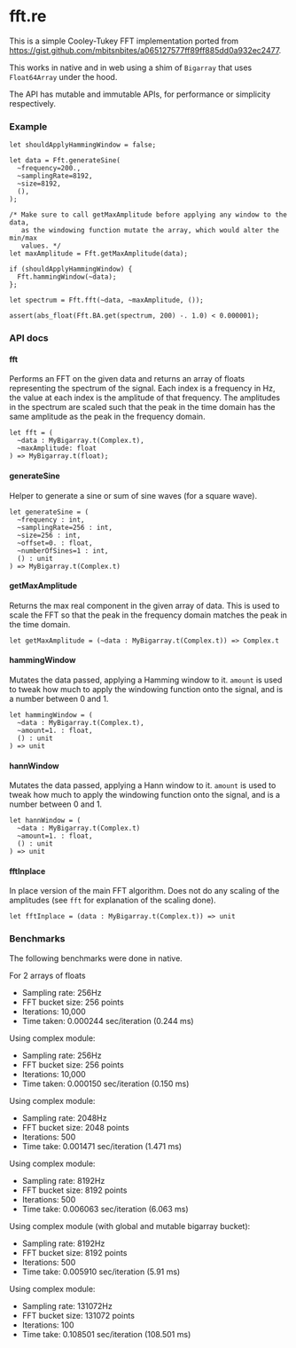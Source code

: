 # fft.re

This is a simple Cooley-Tukey FFT implementation ported from https://gist.github.com/mbitsnbites/a065127577ff89ff885dd0a932ec2477.

This works in native and in web using a shim of `Bigarray` that uses `Float64Array` under the hood.

The API has mutable and immutable APIs, for performance or simplicity respectively.

### Example
```reason
let shouldApplyHammingWindow = false;

let data = Fft.generateSine(
  ~frequency=200.,
  ~samplingRate=8192,
  ~size=8192,
  (),
);

/* Make sure to call getMaxAmplitude before applying any window to the data, 
   as the windowing function mutate the array, which would alter the min/max 
   values. */
let maxAmplitude = Fft.getMaxAmplitude(data);

if (shouldApplyHammingWindow) {
  Fft.hammingWindow(~data);
};

let spectrum = Fft.fft(~data, ~maxAmplitude, ());

assert(abs_float(Fft.BA.get(spectrum, 200) -. 1.0) < 0.000001);
```

### API docs

#### fft
Performs an FFT on the given data and returns an array of floats representing the spectrum of the signal. Each index is a frequency in Hz, the value at each index is the amplitude of that frequency. The amplitudes in the spectrum are scaled such that the peak in the time domain has the same amplitude as the peak in the frequency domain.
```reason
let fft = (
  ~data : MyBigarray.t(Complex.t), 
  ~maxAmplitude: float
) => MyBigarray.t(float);
```

#### generateSine
Helper to generate a sine or sum of sine waves (for a square wave).
```reason
let generateSine = (
  ~frequency : int,
  ~samplingRate=256 : int,
  ~size=256 : int,
  ~offset=0. : float,
  ~numberOfSines=1 : int,
  () : unit
) => MyBigarray.t(Complex.t)
```

#### getMaxAmplitude
Returns the max real component in the given array of data.
This is used to scale the FFT so that the peak in the frequency domain matches the peak in the time domain.
```reason
let getMaxAmplitude = (~data : MyBigarray.t(Complex.t)) => Complex.t
```

#### hammingWindow
Mutates the data passed, applying a Hamming window to it.
`amount` is used to tweak how much to apply the windowing function onto the signal, and is a number between 0 and 1.
```reason
let hammingWindow = (
  ~data : MyBigarray.t(Complex.t), 
  ~amount=1. : float, 
  () : unit
) => unit
```

#### hannWindow
Mutates the data passed, applying a Hann window to it. 
`amount` is used to tweak how much to apply the windowing function onto the signal, and is a number between 0 and 1.
```reason
let hannWindow = (
  ~data : MyBigarray.t(Complex.t)
  ~amount=1. : float,
  () : unit
) => unit
```

#### fftInplace
In place version of the main FFT algorithm. Does not do any scaling of the amplitudes (see `fft` for explanation of the scaling done).
```reason
let fftInplace = (data : MyBigarray.t(Complex.t)) => unit
```


### Benchmarks
The following benchmarks were done in native.

For 2 arrays of floats
- Sampling rate: 256Hz
- FFT bucket size: 256 points
- Iterations: 10,000
- Time taken: 0.000244 sec/iteration (0.244 ms)

Using complex module:
- Sampling rate: 256Hz
- FFT bucket size: 256 points
- Iterations: 10,000
- Time taken: 0.000150 sec/iteration (0.150 ms)

Using complex module:
- Sampling rate: 2048Hz
- FFT bucket size: 2048 points
- Iterations: 500
- Time take: 0.001471 sec/iteration (1.471 ms)

Using complex module:
- Sampling rate: 8192Hz
- FFT bucket size: 8192 points
- Iterations: 500
- Time take: 0.006063 sec/iteration (6.063 ms)

Using complex module (with global and mutable bigarray bucket):
- Sampling rate: 8192Hz
- FFT bucket size: 8192 points
- Iterations: 500
- Time take: 0.005910 sec/iteration (5.91 ms)

Using complex module:
- Sampling rate: 131072Hz
- FFT bucket size: 131072 points
- Iterations: 100
- Time take: 0.108501 sec/iteration (108.501 ms)
